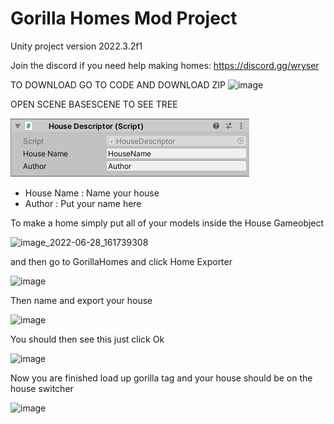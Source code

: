 # Gorilla Homes Mod Project
Unity project version 2022.3.2f1

Join the discord if you need help making homes: https://discord.gg/wryser

TO DOWNLOAD GO TO CODE AND DOWNLOAD ZIP
![image](https://github.com/user-attachments/assets/069ca3dd-95cb-4af7-8a02-fc0b13918fdf)

OPEN SCENE BASESCENE TO SEE TREE

![image](GHAssets/HouseDescriptor.png)

- House Name : Name your house
- Author : Put your name here

To make a home simply put all of your models inside the House Gameobject 

![image_2022-06-28_161739308](https://user-images.githubusercontent.com/104174626/176106875-0701eaeb-bb8b-4e89-8856-db1704a0ba8e.png)

and then go to GorillaHomes and click Home Exporter

![image](https://github.com/user-attachments/assets/a449d897-0cc1-41ed-948e-a2cadecb7b03)

Then name and export your house

![image](https://user-images.githubusercontent.com/104174626/176107060-079146d4-5fde-4ba6-b788-c31504663fc7.png)

You should then see this just click Ok

![image](https://github.com/user-attachments/assets/ccb81ae7-e114-4c2b-87e4-1c0b8a80a19c)

Now you are finished load up gorilla tag and your house should be on the house switcher

![image](https://user-images.githubusercontent.com/104174626/176107157-1afd99c7-4b31-4f23-aa9f-245d61e41b60.png)
